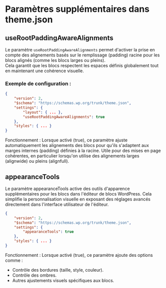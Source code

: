 # Paramètres supplémentaires dans theme.json

## **useRootPaddingAwareAlignments**

Le paramètre `useRootPaddingAwareAlignments` permet d'activer la prise en compte des alignements basés sur le remplissage (padding) racine pour les blocs alignés (comme les blocs larges ou pleins).  
Cela garantit que les blocs respectent les espaces définis globalement tout en maintenant une cohérence visuelle.

### Exemple de configuration :

```json
{
    "version": 2,
    "$schema": "https://schemas.wp.org/trunk/theme.json",
    "settings": {
        "layout": { ... },
        "useRootPaddingAwareAlignments": true
    },
    "styles": { ... }
}
```

Fonctionnement :
Lorsque activé (true), ce paramètre ajuste automatiquement les alignements des blocs pour qu'ils s'adaptent aux marges internes (padding) définies à la racine.
Utile pour des mises en page cohérentes, en particulier lorsqu'on utilise des alignements larges (alignwide) ou pleins (alignfull).

## **appearanceTools**

Le paramètre appearanceTools active des outils d'apparence supplémentaires pour les blocs dans l'éditeur de blocs WordPress.
Cela simplifie la personnalisation visuelle en exposant des réglages avancés directement dans l'interface utilisateur de l'éditeur.

```json
{
    "version": 2,
    "$schema": "https://schemas.wp.org/trunk/theme.json",
    "settings": {
        "appearanceTools": true
    },
    "styles": { ... }
}
```

Fonctionnement :
Lorsque activé (true), ce paramètre ajoute des options comme :
- Contrôle des bordures (taille, style, couleur).
- Contrôle des ombres.
- Autres ajustements visuels spécifiques aux blocs.